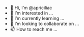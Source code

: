 - 👋 Hi, I’m @apriciliac
- 👀 I’m interested in ...
- 🌱 I’m currently learning ...
- 💞️ I’m looking to collaborate on ...
- 📫 How to reach me ...

<!---
apriciliac/apriciliac is a ✨ special ✨ repository because its `README.md` (this file) appears on your GitHub profile.
You can click the Preview link to take a look at your changes.
--->
